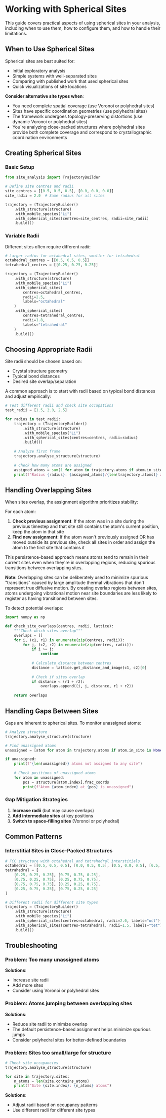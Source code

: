 # Working with Spherical Sites

This guide covers practical aspects of using spherical sites in your analysis, including when to use them, how to configure them, and how to handle their limitations.

## When to Use Spherical Sites

Spherical sites are best suited for:
- Initial exploratory analysis
- Simple systems with well-separated sites  
- Comparing with published work that used spherical sites
- Quick visualizations of site locations

**Consider alternative site types when**:
- You need complete spatial coverage (use Voronoi or polyhedral sites)
- Sites have specific coordination geometries (use polyhedral sites)
- The framework undergoes topology-preserving distortions (use dynamic Voronoi or polyhedral sites)
- You're analyzing close-packed structures where polyhedral sites provide both complete coverage and correspond to crystallographic coordination environments

## Creating Spherical Sites

### Basic Setup

```python
from site_analysis import TrajectoryBuilder

# Define site centres and radii
site_centres = [[0.5, 0.5, 0.5], [0.0, 0.0, 0.0]]
site_radii = 2.0  # Same radius for all sites

trajectory = (TrajectoryBuilder()
    .with_structure(structure)
    .with_mobile_species("Li")
    .with_spherical_sites(centres=site_centres, radii=site_radii)
    .build())
```

### Variable Radii

Different sites often require different radii:

```python
# Larger radius for octahedral sites, smaller for tetrahedral
octahedral_centres = [[0.5, 0.5, 0.5]]
tetrahedral_centres = [[0.25, 0.25, 0.25]]

trajectory = (TrajectoryBuilder()
    .with_structure(structure)
    .with_mobile_species("Li")
    .with_spherical_sites(
        centres=octahedral_centres, 
        radii=2.5,
        labels="octahedral"
    )
    .with_spherical_sites(
        centres=tetrahedral_centres, 
        radii=1.8,
        labels="tetrahedral"
    )
    .build())
```

## Choosing Appropriate Radii

Site radii should be chosen based on:
- Crystal structure geometry
- Typical bond distances
- Desired site overlap/separation

A common approach is to start with radii based on typical bond distances and adjust empirically:

```python
# Test different radii and check site occupations
test_radii = [1.5, 2.0, 2.5]

for radius in test_radii:
    trajectory = (TrajectoryBuilder()
        .with_structure(structure)
        .with_mobile_species("Li")
        .with_spherical_sites(centres=centres, radii=radius)
        .build())
    
    # Analyze first frame
    trajectory.analyse_structure(structure)
    
    # Check how many atoms are assigned
    assigned_atoms = sum(1 for atom in trajectory.atoms if atom.in_site is not None)
    print(f"Radius {radius}: {assigned_atoms}/{len(trajectory.atoms)} atoms assigned")
```

## Handling Overlapping Sites

When sites overlap, the assignment algorithm prioritizes stability:

For each atom:
1. **Check previous assignment**: If the atom was in a site during the previous timestep and that site still contains the atom's current position, keep the atom in that site
2. **Find new assignment**: If the atom wasn't previously assigned OR has moved outside its previous site, check all sites in order and assign the atom to the first site that contains it

This persistence-based approach means atoms tend to remain in their current sites even when they're in overlapping regions, reducing spurious transitions between overlapping sites.

**Note**: Overlapping sites can be deliberately used to minimize spurious "transitions" caused by large amplitude thermal vibrations that don't represent true diffusive motion. By creating overlap regions between sites, atoms undergoing vibrational motion near site boundaries are less likely to register as having transitioned between sites.

To detect potential overlaps:

```python
import numpy as np

def check_site_overlaps(centres, radii, lattice):
    """Check which sites overlap"""
    overlaps = []
    for i, (c1, r1) in enumerate(zip(centres, radii)):
        for j, (c2, r2) in enumerate(zip(centres, radii)):
            if i >= j:
                continue
            
            # Calculate distance between centres
            distance = lattice.get_distance_and_image(c1, c2)[0]
            
            # Check if sites overlap
            if distance < (r1 + r2):
                overlaps.append((i, j, distance, r1 + r2))
    
    return overlaps
```

## Handling Gaps Between Sites

Gaps are inherent to spherical sites. To monitor unassigned atoms:

```python
# Analyze structure
trajectory.analyse_structure(structure)

# Find unassigned atoms
unassigned = [atom for atom in trajectory.atoms if atom.in_site is None]

if unassigned:
    print(f"{len(unassigned)} atoms not assigned to any site")
    
    # Check positions of unassigned atoms
    for atom in unassigned:
        pos = structure[atom.index].frac_coords
        print(f"Atom {atom.index} at {pos} is unassigned")
```

### Gap Mitigation Strategies

1. **Increase radii** (but may cause overlaps)
2. **Add intermediate sites** at key positions
3. **Switch to space-filling sites** (Voronoi or polyhedral)

## Common Patterns

### Interstitial Sites in Close-Packed Structures

```python
# FCC structure with octahedral and tetrahedral interstitials
octahedral = [[0.5, 0.5, 0.5], [0.0, 0.5, 0.5], [0.5, 0.0, 0.5], [0.5, 0.5, 0.0]]
tetrahedral = [
    [0.25, 0.25, 0.25], [0.75, 0.75, 0.25],
    [0.75, 0.25, 0.75], [0.25, 0.75, 0.75],
    [0.75, 0.75, 0.75], [0.25, 0.25, 0.75],
    [0.25, 0.75, 0.25], [0.75, 0.25, 0.25]
]

# Different radii for different site types
trajectory = (TrajectoryBuilder()
    .with_structure(structure)
    .with_mobile_species("Li")
    .with_spherical_sites(centres=octahedral, radii=2.0, labels="oct")
    .with_spherical_sites(centres=tetrahedral, radii=1.5, labels="tet")
    .build())
```

## Troubleshooting

### Problem: Too many unassigned atoms
**Solutions**:
- Increase site radii
- Add more sites
- Consider using Voronoi or polyhedral sites

### Problem: Atoms jumping between overlapping sites
**Solutions**:
- Reduce site radii to minimize overlap
- The default persistence-based assignment helps minimize spurious jumps
- Consider polyhedral sites for better-defined boundaries

### Problem: Sites too small/large for structure
```python
# Check site occupancies
trajectory.analyse_structure(structure)

for site in trajectory.sites:
    n_atoms = len(site.contains_atoms)
    print(f"Site {site.index}: {n_atoms} atoms")
```
**Solutions**:
- Adjust radii based on occupancy patterns
- Use different radii for different site types

